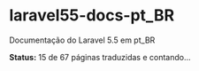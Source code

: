 # laravel55-docs-pt_BR
Documentação do Laravel 5.5 em pt_BR

**Status:** 15 de 67 páginas traduzidas e contando...
